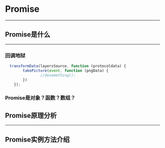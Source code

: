 # Promise

---

## Promise是什么

---

### 回调地狱
```javascript
  transformData(layersSource, function (protocoldata) {
		takePicture(event, function (pngData) {
				//dosomething();
		})
	});
```

### Promise是对象？函数？数组？

## Promise原理分析

---

## Promise实例方法介绍

